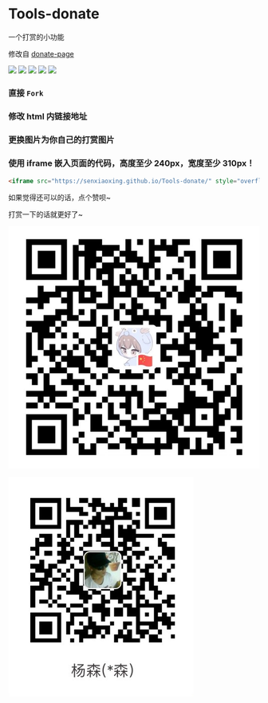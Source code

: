 # Tools-donate
一个打赏的小功能

修改自 [donate-page](https://github.com/Kaiyuan/donate-page)

![](https://img.shields.io/badge/language-JavaScript-blue.svg?style=flat-square)
![](https://img.shields.io/badge/license-MIT-green.svg?style=flat-square)
[![](https://img.shields.io/badge/github-ihoey-orange.svg?style=flat-square)](https://github.com/senxiaoxing)
[![](https://img.shields.io/badge/QQ-✘д✘ヽゝだよ-red.svg?style=flat-square)](http://wpa.qq.com/msgrd?v=3&uin=504424327&site=qq&menu=yes)
[![](https://img.shields.io/badge/blog-ihoey-ff69b4.svg?style=flat-square)](https://www.senxiaoxing.com)

### 直接 `Fork`

### 修改 html 内链接地址

### 更换图片为你自己的打赏图片

### 使用 iframe 嵌入页面的代码，高度至少 240px，宽度至少 310px！

```html
<iframe src="https://senxiaoxing.github.io/Tools-donate/" style="overflow-x:hidden;overflow-y:hidden; border:0xp none #fff; min-height:240px; width:100%;"  frameborder="0" scrolling="no"></iframe>
```

如果觉得还可以的话，点个赞呗~

打赏一下的话就更好了~

![微信支付](images/WeChanQR.png)


![支付宝支付](images/AliPayQR.png)

